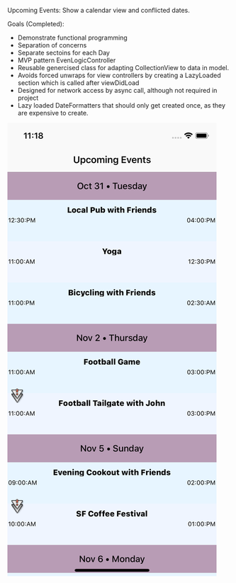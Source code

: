 
Upcoming Events:
Show a calendar view and conflicted dates. 

Goals (Completed):
* Demonstrate functional programming
* Separation of concerns
* Separate sectoins for each Day
* MVP pattern EvenLogicController
* Reusable genercised class for adapting CollectionView to data in model. 
* Avoids forced unwraps for view controllers by creating a LazyLoaded section which is called after viewDidLoad
* Designed for network access by async call, although not required in project
* Lazy loaded DateFormatters that should only get created once, as they are expensive to create. 

![Image](https://github.com/possen/UpcomingEvents/blob/master/Simulator%20Screen%20Shot%20-%20iPhone%20X%20-%202018-07-10%20at%2023.18.43.png)
